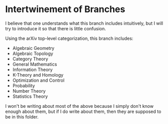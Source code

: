 # Intertwinement of Branches
I believe that one understands what this branch includes intuitively, but I will try to introduce it so that there is little confusion.

Using the arXiv top-level categorization, this branch includes:
- Algebraic Geometry
- Algebraic Topology
- Category Theory
- General Mathematics
- Information Theory
- K-Theory and Homology
- Optimization and Control
- Probability
- Number Theory
- Statistics Theory

I won't be writing about most of the above because I simply don't know enough about them, but if I do write about them, then they are supposed to be in this folder.
